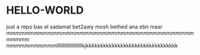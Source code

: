 # HELLO-WORLD
just a repo
bas el sadamat bet2awy mosh bethed 
ana ebn masr
mmmmmmmmmmmmmmmmmmmmmmmmmmmmmmmmmmmmmmmmmmmmmm
mmmmmmmmmmmllllllllllllllllllllkjkkkkkkkkkkkkkkkkkkkkkkkkkkkkkkkk
